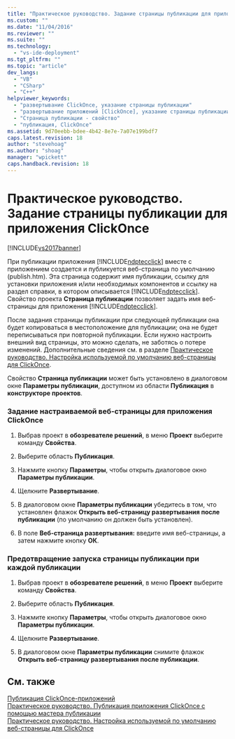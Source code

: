 ```yaml
---
title: "Практическое руководство. Задание страницы публикации для приложения ClickOnce | Microsoft Docs"
ms.custom: ""
ms.date: "11/04/2016"
ms.reviewer: ""
ms.suite: ""
ms.technology: 
  - "vs-ide-deployment"
ms.tgt_pltfrm: ""
ms.topic: "article"
dev_langs: 
  - "VB"
  - "CSharp"
  - "C++"
helpviewer_keywords: 
  - "развертывание ClickOnce, указание страницы публикации"
  - "развертывание приложений [ClickOnce], указание страницы публикации"
  - "Страница публикации - свойство"
  - "публикация, ClickOnce"
ms.assetid: 9d70eebb-bdee-4b42-8e7e-7a07e199bdf7
caps.latest.revision: 18
author: "stevehoag"
ms.author: "shoag"
manager: "wpickett"
caps.handback.revision: 18
---
```

# Практическое руководство. Задание страницы публикации для приложения ClickOnce
[!INCLUDE[vs2017banner](../code-quality/includes/vs2017banner.md)]

При публикации приложения [!INCLUDE[ndptecclick](../deployment/includes/ndptecclick_md.md)] вместе с приложением создается и публикуется веб\-страница по умолчанию \(publish.htm\).  Эта страница содержит имя публикации, ссылку для установки приложения и\/или необходимых компонентов и ссылку на раздел справки, в котором описывается [!INCLUDE[ndptecclick](../deployment/includes/ndptecclick_md.md)].  Свойство проекта **Страница публикации** позволяет задать имя веб\-страницы для приложения [!INCLUDE[ndptecclick](../deployment/includes/ndptecclick_md.md)].  
  
 После задания страницы публикации при следующей публикации она будет копироваться в местоположение для публикации; она не будет переписываться при повторной публикации.  Если нужно настроить внешний вид страницы, это можно сделать, не заботясь о потере изменений.  Дополнительные сведения см. в разделе [Практическое руководство. Настройка используемой по умолчанию веб\-страницы для ClickOnce](../deployment/how-to-customize-the-default-web-page-for-a-clickonce-application.md).  
  
 Свойство **Страница публикации** может быть установлено в диалоговом окне **Параметры публикации**, доступном из области **Публикация** в **конструкторе проектов**.  
  
### Задание настраиваемой веб\-страницы для приложения ClickOnce  
  
1.  Выбрав проект в **обозревателе решений**, в меню **Проект** выберите команду **Свойства**.  
  
2.  Выберите область **Публикация**.  
  
3.  Нажмите кнопку **Параметры**, чтобы открыть диалоговое окно **Параметры публикации**.  
  
4.  Щелкните **Развертывание**.  
  
5.  В диалоговом окне **Параметры публикации** убедитесь в том, что установлен флажок **Открыть веб\-страницу развертывания после публикации** \(по умолчанию он должен быть установлен\).  
  
6.  В поле **Веб\-страница развертывания:** введите имя веб\-страницы, а затем нажмите кнопку **ОК**.  
  
### Предотвращение запуска страницы публикации при каждой публикации  
  
1.  Выбрав проект в **обозревателе решений**, в меню **Проект** выберите команду **Свойства**.  
  
2.  Выберите область **Публикация**.  
  
3.  Нажмите кнопку **Параметры**, чтобы открыть диалоговое окно **Параметры публикации**.  
  
4.  Щелкните **Развертывание**.  
  
5.  В диалоговом окне **Параметры публикации** снимите флажок **Открыть веб\-страницу развертывания после публикации**.  
  
## См. также  
 [Публикация ClickOnce\-приложений](../deployment/publishing-clickonce-applications.md)   
 [Практическое руководство. Публикация приложения ClickOnce с помощью мастера публикации](../Topic/How%20to:%20Publish%20a%20ClickOnce%20Application%20using%20the%20Publish%20Wizard.md)   
 [Практическое руководство. Настройка используемой по умолчанию веб\-страницы для ClickOnce](../deployment/how-to-customize-the-default-web-page-for-a-clickonce-application.md)